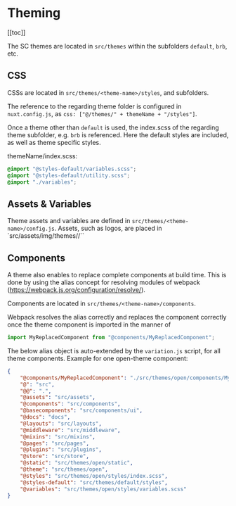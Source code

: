 # Theming

[[toc]]

The SC themes are located in `src/themes` within the subfolders `default`, `brb`, etc.

## CSS

CSSs are located in `src/themes/<theme-name>/styles`, and subfolders.

The reference to the regarding theme folder is configured in `nuxt.config.js`, as `css: ["@/themes/" + themeName + "/styles"]`.

Once a theme other than `default` is used, the index.scss of the regarding theme subfolder, e.g. `brb` is referenced. Here the default styles are included, as well as theme specific styles.

themeName/index.scss:

```css
@import "@styles-default/variables.scss";
@import "@styles-default/utility.scss";
@import "./variables";
```

## Assets & Variables

Theme assets and variables are defined in `src/themes/<theme-name>/config.js`. Assets, such as logos, are placed in `src/assets/img/themes/<theme-name>/``

## Components

A theme also enables to replace complete components at build time. This is done by using the alias concept for resolving modules of webpack (<https://webpack.js.org/configuration/resolve/>).

Components are located in `src/themes/<theme-name>/components`.

Webpack resolves the alias correctly and replaces the component correctly once the theme component is imported in the manner of

```javascript
import MyReplacedComponent from "@components/MyReplacedComponent";
```

The below alias object is auto-extended by the `variation.js` script, for all theme components. Example for one open-theme component:

```json
{
	"@components/MyReplacedComponent": "./src/themes/open/components/MyReplacedComponent.vue",
	"@": "src",
	"@@": ".",
	"@assets": "src/assets",
	"@components": "src/components",
	"@basecomponents": "src/components/ui",
	"@docs": "docs",
	"@layouts": "src/layouts",
	"@middleware": "src/middleware",
	"@mixins": "src/mixins",
	"@pages": "src/pages",
	"@plugins": "src/plugins",
	"@store": "src/store",
	"@static": "src/themes/open/static",
	"@theme": "src/themes/open",
	"@styles": "src/themes/open/styles/index.scss",
	"@styles-default": "src/themes/default/styles",
	"@variables": "src/themes/open/styles/variables.scss"
}
```
